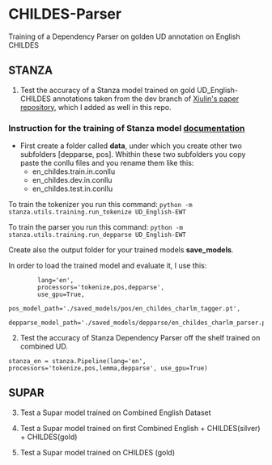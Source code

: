 # CHILDES-Parser
Training of a Dependency Parser on golden UD annotation on English CHILDES 

## STANZA 

1. Test the accuracy of a Stanza model trained on gold UD_English-CHILDES annotations taken from the dev branch of [Xiulin's paper repository](https://github.com/UniversalDependencies/UD_English-CHILDES), which I added as well in this repo.

### Instruction for the training of Stanza model [documentation](https://stanfordnlp.github.io/stanza/training_and_evaluation.html)

- First create a folder called **data**, under which you create other two subfolders [depparse, pos]. Whithin these two subfolders you copy paste the conllu files and you rename them like this:
    - en_childes.train.in.conllu
    - en_childes.dev.in.conllu
    - en_childes.test.in.conllu

To train the tokenizer you run this command:
`python -m stanza.utils.training.run_tokenize UD_English-EWT`

To train the parser you run this command:
`python -m stanza.utils.training.run_depparse UD_English-EWT`

Create also the output folder for your trained models **save_models**.

In order to load the trained model and evaluate it, I use this:

```stanza_childes_en = stanza.Pipeline(
        lang='en',
        processors='tokenize,pos,depparse',
        use_gpu=True,
        pos_model_path='./saved_models/pos/en_childes_charlm_tagger.pt',
        depparse_model_path='./saved_models/depparse/en_childes_charlm_parser.pt')
```


2. Test the accuracy of Stanza Dependency Parser off the shelf trained on combined UD. 

`stanza_en = stanza.Pipeline(lang='en', processors='tokenize,pos,lemma,depparse', use_gpu=True)`


## SUPAR 

3. Test a Supar model trained on Combined English Dataset

4. Test a Supar model trained on first Combined English + CHILDES(silver) + CHILDES(gold)

5. Test a Supar model trained on CHILDES (gold)





